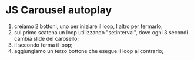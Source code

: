 # JS Carousel autoplay

1) creiamo 2 bottoni, uno per iniziare il loop, l altro per fermarlo;
2) sul primo scatena un loop utilizzando "setinterval", dove ogni 3 secondi cambia slide del carosello;
3) il secondo ferma il loop;
4) aggiungiamo un terzo bottone che esegue il loop al contrario;